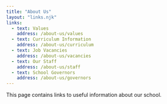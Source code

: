 ```yaml
---
title: "About Us"
layout: "links.njk"
links:
  - text: Values
    address: /about-us/values
  - text: Curriculum Information
    address: /about-us/curriculum
  - text: Job Vacancies
    address: /about-us/vacancies
  - text: Our Staff
    address: /about-us/staff
  - text: School Governors
    address: /about-us/governors
---
```


This page contains links to useful information about our school.
